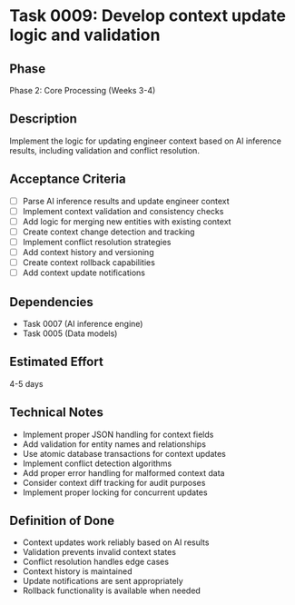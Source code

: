 # Task 0009: Develop context update logic and validation

## Phase
Phase 2: Core Processing (Weeks 3-4)

## Description
Implement the logic for updating engineer context based on AI inference results, including validation and conflict resolution.

## Acceptance Criteria
- [ ] Parse AI inference results and update engineer context
- [ ] Implement context validation and consistency checks
- [ ] Add logic for merging new entities with existing context
- [ ] Create context change detection and tracking
- [ ] Implement conflict resolution strategies
- [ ] Add context history and versioning
- [ ] Create context rollback capabilities
- [ ] Add context update notifications

## Dependencies
- Task 0007 (AI inference engine)
- Task 0005 (Data models)

## Estimated Effort
4-5 days

## Technical Notes
- Implement proper JSON handling for context fields
- Add validation for entity names and relationships
- Use atomic database transactions for context updates
- Implement conflict detection algorithms
- Add proper error handling for malformed context data
- Consider context diff tracking for audit purposes
- Implement proper locking for concurrent updates

## Definition of Done
- Context updates work reliably based on AI results
- Validation prevents invalid context states
- Conflict resolution handles edge cases
- Context history is maintained
- Update notifications are sent appropriately
- Rollback functionality is available when needed
